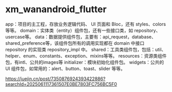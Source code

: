 # xm_wanandroid_flutter


app：项目的主工程，存放业务逻辑代码、 UI 页面和 Bloc，还有 styles、colors 等等。
domain：实体类（entity）组件包，还有一些接口类，如 repository、usercase等。
data：数据提供组件包，主要有：api_request，database、shared_preference等，该组件包所有的调用实现都在 domain 中接口 repository 的实现类 repository_impl 中。
shared：工具类组件包，包括：util、helper、enum、constants、exception、mixins等等。
resources：资源类组件包，有intl、公共的images等
initializer：模块初始化组件包。
widgets：公共的 UI 组件包，如常用的：alert、button、toast、slider 等等。

https://juejin.cn/post/7350876924393422886?searchId=2025061117361507E0BE7803FC756BC5F0

